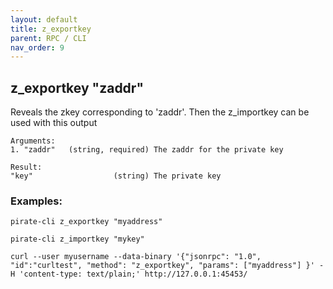 ```yaml
---
layout: default
title: z_exportkey
parent: RPC / CLI
nav_order: 9
---
```


## z_exportkey "zaddr"

Reveals the zkey corresponding to 'zaddr'.
Then the z_importkey can be used with this output

```
Arguments:
1. "zaddr"   (string, required) The zaddr for the private key
```
```
Result:
"key"                  (string) The private key
```

### Examples:
```
pirate-cli z_exportkey "myaddress"
```
```
pirate-cli z_importkey "mykey"
```
```
curl --user myusername --data-binary '{"jsonrpc": "1.0", "id":"curltest", "method": "z_exportkey", "params": ["myaddress"] }' -H 'content-type: text/plain;' http://127.0.0.1:45453/
```

